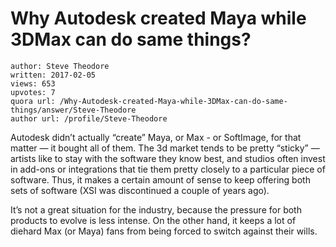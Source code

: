 # Why Autodesk created Maya while 3DMax can do same things?

	author: Steve Theodore
	written: 2017-02-05
	views: 653
	upvotes: 7
	quora url: /Why-Autodesk-created-Maya-while-3DMax-can-do-same-things/answer/Steve-Theodore
	author url: /profile/Steve-Theodore


Autodesk didn’t actually “create” Maya, or Max - or SoftImage, for that matter — it bought all of them. The 3d market tends to be pretty “sticky” — artists like to stay with the software they know best, and studios often invest in add-ons or integrations that tie them pretty closely to a particular piece of software. Thus, it makes a certain amount of sense to keep offering both sets of software (XSI was discontinued a couple of years ago).

It’s not a great situation for the industry, because the pressure for both products to evolve is less intense. On the other hand, it keeps a lot of diehard Max (or Maya) fans from being forced to switch against their wills.

